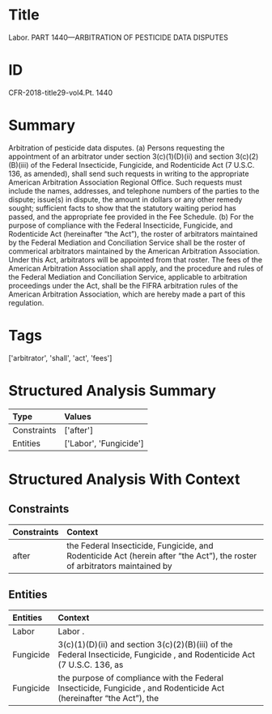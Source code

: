 # Title

 Labor. PART 1440—ARBITRATION OF PESTICIDE DATA DISPUTES


# ID

 CFR-2018-title29-vol4.Pt. 1440


# Summary

Arbitration of pesticide data disputes.
(a) Persons requesting the appointment of an arbitrator under section 3(c)(1)(D)(ii) and section 3(c)(2)(B)(iii) of the Federal Insecticide, Fungicide, and Rodenticide Act (7 U.S.C. 136, as amended), shall send such requests in writing to the appropriate American Arbitration Association Regional Office.
Such requests must include the names, addresses, and telephone numbers of the parties to the dispute; issue(s) in dispute, the amount in dollars or any other remedy sought; sufficient facts to show that the statutory waiting period has passed, and the appropriate fee provided in the Fee Schedule.
(b) For the purpose of compliance with the Federal Insecticide, Fungicide, and Rodenticide Act (hereinafter &#8220;the Act&#8221;), the roster of arbitrators maintained by the Federal Mediation and Conciliation Service shall be the roster of commerical arbitrators maintained by the American Arbitration Association.
Under this Act, arbitrators will be appointed from that roster.
The fees of the American Arbitration Association shall apply, and the procedure and rules of the Federal Mediation and Conciliation Service, applicable to arbitration proceedings under the Act, shall be the FIFRA arbitration rules of the American Arbitration Association, which are hereby made a part of this regulation.


# Tags

['arbitrator', 'shall', 'act', 'fees']


# Structured Analysis Summary

| Type        | Values                 |
|:------------|:-----------------------|
| Constraints | ['after']              |
| Entities    | ['Labor', 'Fungicide'] |


# Structured Analysis With Context

 


## Constraints

| Constraints   | Context                                                                                                                               |
|:--------------|:--------------------------------------------------------------------------------------------------------------------------------------|
| after         | the Federal Insecticide, Fungicide, and Rodenticide Act (herein after &#8220;the Act&#8221;), the roster of arbitrators maintained by |


## Entities

| Entities   | Context                                                                                                                          |
|:-----------|:---------------------------------------------------------------------------------------------------------------------------------|
| Labor      | Labor .                                                                                                                          |
| Fungicide  | 3(c)(1)(D)(ii) and section 3(c)(2)(B)(iii) of the Federal Insecticide, Fungicide , and Rodenticide Act (7 U.S.C. 136, as         |
| Fungicide  | the purpose of compliance with the Federal Insecticide, Fungicide , and Rodenticide Act (hereinafter &#8220;the Act&#8221;), the |


